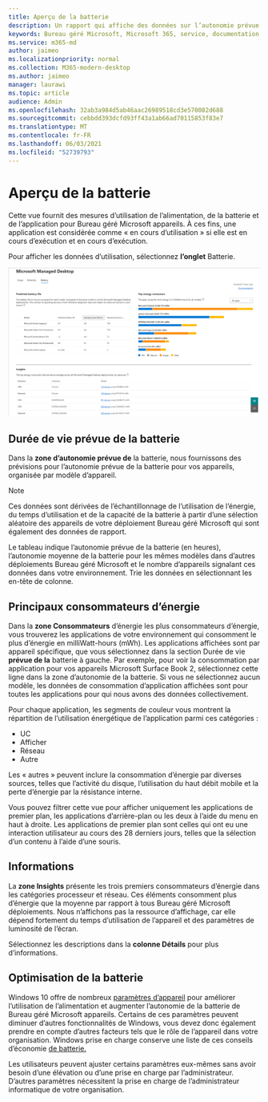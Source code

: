 ```yaml
---
title: Aperçu de la batterie
description: Un rapport qui affiche des données sur l’autonomie prévue de la batterie et les principaux consommateurs d’énergie
keywords: Bureau géré Microsoft, Microsoft 365, service, documentation
ms.service: m365-md
author: jaimeo
ms.localizationpriority: normal
ms.collection: M365-modern-desktop
ms.author: jaimeo
manager: laurawi
ms.topic: article
audience: Admin
ms.openlocfilehash: 32ab3a984d5ab46aac26989518cd3e570082d688
ms.sourcegitcommit: cebbdd393dcfd93ff43a1ab66ad70115853f83e7
ms.translationtype: MT
ms.contentlocale: fr-FR
ms.lasthandoff: 06/03/2021
ms.locfileid: "52739793"
---
```

# <a name="battery-insights"></a>Aperçu de la batterie
Cette vue fournit des mesures d’utilisation de l’alimentation, de la batterie et de l’application pour Bureau géré Microsoft appareils. À ces fins, une application est considérée comme « en cours d’utilisation » si elle est en cours d’exécution et en cours d’exécution.

Pour afficher les données d’utilisation, sélectionnez **l’onglet** Batterie.

![Volet de batterie : durée de vie prévue de la batterie par modèle d’appareil en haut à gauche, consommateurs d’énergie supérieurs (par application) en haut à droite, tableau d’informations en bas. Lien de documentation en haut à droite](../../media/insights_battery.png)

## <a name="predicted-battery-life"></a>Durée de vie prévue de la batterie

Dans la **zone d’autonomie prévue de** la batterie, nous fournissons des prévisions pour l’autonomie prévue de la batterie pour vos appareils, organisée par modèle d’appareil.

> [!NOTE]
> Ces données sont dérivées de l’échantillonnage de l’utilisation de l’énergie, du temps d’utilisation et de la capacité de la batterie à partir d’une sélection aléatoire des appareils de votre déploiement Bureau géré Microsoft qui sont également des données de rapport. <em></em>

Le tableau indique l’autonomie prévue de la batterie (en heures), l’autonomie moyenne de la batterie pour les mêmes modèles dans d’autres déploiements Bureau géré Microsoft et le nombre d’appareils signalant ces données dans votre environnement. Trie les données en sélectionnant les en-tête de colonne.



## <a name="top-energy-consumers"></a>Principaux consommateurs d’énergie

Dans la **zone Consommateurs** d’énergie les plus consommateurs d’énergie, vous trouverez les applications de votre environnement qui consomment le plus d’énergie en milliWatt-hours (mWh). Les applications affichées sont par appareil spécifique, que vous sélectionnez dans la section Durée de vie **prévue de la** batterie à gauche. Par exemple, pour voir la consommation par application pour vos appareils Microsoft Surface Book 2, sélectionnez cette ligne dans la zone d’autonomie de la batterie. Si vous ne sélectionnez aucun modèle, les données de consommation d’application affichées sont pour toutes les applications pour qui nous avons des données collectivement.

 Pour chaque application, les segments de couleur vous montrent la répartition de l’utilisation énergétique de l’application parmi ces catégories :

- UC
- Afficher
- Réseau
- Autre

Les « autres » peuvent inclure la consommation d’énergie par diverses sources, telles que l’activité du disque, l’utilisation du haut débit mobile et la perte d’énergie par la résistance interne. 

Vous pouvez filtrer cette vue pour afficher uniquement les applications de premier plan, les applications d’arrière-plan ou les deux à l’aide du menu en haut à droite. Les applications de premier plan sont celles qui ont eu une interaction utilisateur au cours des 28 derniers jours, telles que la sélection d’un contenu à l’aide d’une souris.

## <a name="insights"></a>Informations

La **zone Insights** présente les trois premiers consommateurs d’énergie dans les catégories processeur et réseau. Ces éléments consomment plus d’énergie que la moyenne par rapport à tous Bureau géré Microsoft déploiements. Nous n’affichons pas la ressource d’affichage, car elle dépend fortement du temps d’utilisation de l’appareil et des paramètres de luminosité de l’écran. 

Sélectionnez les descriptions dans la **colonne Détails** pour plus d’informations.

## <a name="battery-optimization"></a>Optimisation de la batterie

Windows 10 offre de nombreux [paramètres d’appareil](https://support.microsoft.com/help/20443/windows-10-battery-saving-tips) pour améliorer l’utilisation de l’alimentation et augmenter l’autonomie de la batterie de Bureau géré Microsoft appareils. Certains de ces paramètres peuvent diminuer d’autres fonctionnalités de Windows, vous devez donc également prendre en compte d’autres facteurs tels que le rôle de l’appareil dans votre organisation. Windows prise en charge conserve une liste de ces conseils d’économie [de batterie.](https://support.microsoft.com/help/20443/windows-10-battery-saving-tips)

Les utilisateurs peuvent ajuster certains paramètres eux-mêmes sans avoir besoin d’une élévation ou d’une prise en charge par l’administrateur. D’autres paramètres nécessitent la prise en charge de l’administrateur informatique de votre organisation.
